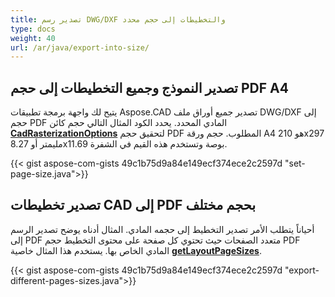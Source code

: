 ```yaml
---
title: تصدير رسم DWG/DXF والتخطيطات إلى حجم محدد
type: docs
weight: 40
url: /ar/java/export-into-size/
---
```


## **تصدير النموذج وجميع التخطيطات إلى حجم PDF A4**

يتيح لك واجهة برمجة تطبيقات Aspose.CAD تصدير جميع أوراق ملف DWG/DXF إلى حجم PDF المادي المحدد.
يحدد الكود المثال التالي حجم كائن [**CadRasterizationOptions**](https://reference.aspose.com/cad/java/com.aspose.cad.imageoptions/CadRasterizationOptions/) لتحقيق حجم PDF المطلوب.
حجم ورقة A4 هو 210x297 مليمتر أو 8.27x11.69 بوصة وتستخدم هذه القيم في الشفرة.

{{< gist aspose-com-gists 49c1b75d9a84e149ecf374ece2c2597d "set-page-size.java">}}

## **تصدير تخطيطات CAD إلى PDF بحجم مختلف**

أحياناً يتطلب الأمر تصدير التخطيط إلى حجمه المادي. المثال أدناه يوضح تصدير الرسم إلى PDF متعدد الصفحات حيث تحتوي كل صفحة على محتوى التخطيط
حجم PDF المادي الخاص بها. يستخدم هذا المثال خاصية [**getLayoutPageSizes**](https://reference.aspose.com/cad/java/com.aspose.cad.imageoptions/VectorRasterizationOptions#getLayoutPageSizes--).

{{< gist aspose-com-gists 49c1b75d9a84e149ecf374ece2c2597d "export-different-pages-sizes.java">}}
